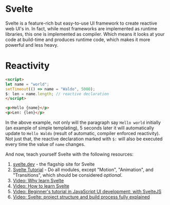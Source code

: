 # Svelte

Svelte is a feature-rich but easy-to-use UI framework to create reactive web UI's in. In fact, while most frameworks are implemented as runtime libraries, this one is implemented as compiler. Which means it looks at your code at build-time and produces runtime code, which makes it more powerful and less heavy.

# Reactivity

```html
<script>
let name = "world";
setTimeout(() => name = "Waldo", 5000);
$: len = name.length; // reactive declaration
</script>

<p>Hello {name}</p>
<p>Len: {len}</p>
```

In the above example, not only will the paragraph say `Hello world` initially (an example of simple templating), 5 seconds later it will automatically update to `Hello Waldo` (result of automatic, compiler enforced reactivity). Not just that, the reactive declaration marked with `$:` will also be executed every time the value of `name` changes.

And now, teach yourself Svelte with the following resources:

1. [svelte.dev](https://svelte.dev) - the flagship site for Svelte
2. [Svelte Tutorial](https://svelte.dev/tutorial) - Do all modules, except "Motion", "Animation", and "Transitions", which should be considered *optional*.
3. [Video: Why learn Svelte](https://www.youtube.com/watch?v=CsEPsFrBQ94)
4. [Video: How to learn Svelte](https://www.youtube.com/watch?v=hoGsNORT2b0)
5. [Video: Beginner's tutorial in JavaScript UI development: with SvelteJS](https://www.youtube.com/watch?v=E5FmzsQWBh0)
6. [Video: Svelte: project structure and build process fully explained](https://www.youtube.com/watch?v=gNrZbNQglho)